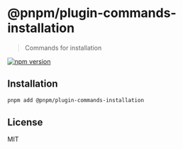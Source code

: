 # @pnpm/plugin-commands-installation

> Commands for installation

[![npm version](https://img.shields.io/npm/v/@pnpm/plugin-commands-installation.svg)](https://www.npmjs.com/package/@pnpm/plugin-commands-installation)

## Installation

```sh
pnpm add @pnpm/plugin-commands-installation
```

## License

MIT
